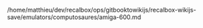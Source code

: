 /home/matthieu/dev/recalbox/ops/gitbooktowikijs/recalbox-wikijs-save/emulators/computosaures/amiga-600.md